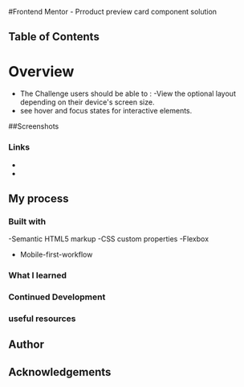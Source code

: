 #Frontend Mentor - Prroduct preview card component solution

## Table of Contents

# Overview
- The Challenge
users should be able to :
-View the optional layout depending on their device's screen size.
- see hover and focus states for interactive elements.

##Screenshots

### Links
-
-

## My process

### Built with
-Semantic HTML5 markup
-CSS custom properties
-Flexbox
- Mobile-first-workflow

### What I learned

### Continued Development

### useful resources

## Author

## Acknowledgements
